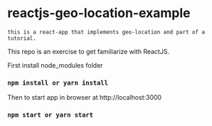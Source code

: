 # reactjs-geo-location-example

`this is a react-app that implements geo-location and part of a tutorial.`

This repo is an exercise to get familiarize with ReactJS.

First install node_modules folder
### `npm install or yarn install`

Then to start app in browser at http://localhost:3000
### `npm start or yarn start`